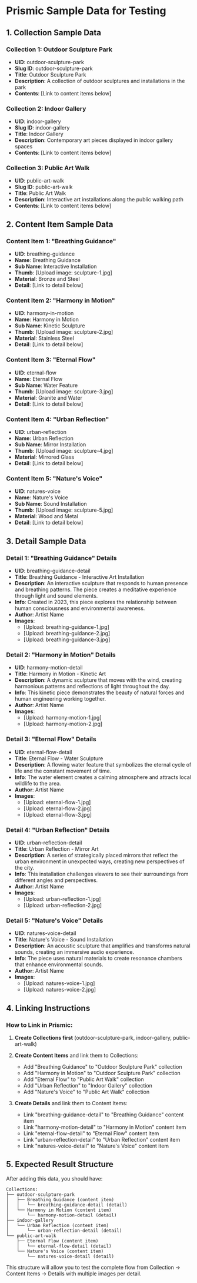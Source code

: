 # Prismic Sample Data for Testing

## 1. Collection Sample Data

### Collection 1: Outdoor Sculpture Park
- **UID**: outdoor-sculpture-park
- **Slug ID**: outdoor-sculpture-park
- **Title**: Outdoor Sculpture Park
- **Description**: A collection of outdoor sculptures and installations in the park
- **Contents**: [Link to content items below]

### Collection 2: Indoor Gallery
- **UID**: indoor-gallery
- **Slug ID**: indoor-gallery
- **Title**: Indoor Gallery
- **Description**: Contemporary art pieces displayed in indoor gallery spaces
- **Contents**: [Link to content items below]

### Collection 3: Public Art Walk
- **UID**: public-art-walk
- **Slug ID**: public-art-walk
- **Title**: Public Art Walk
- **Description**: Interactive art installations along the public walking path
- **Contents**: [Link to content items below]

## 2. Content Item Sample Data

### Content Item 1: "Breathing Guidance"
- **UID**: breathing-guidance
- **Name**: Breathing Guidance
- **Sub Name**: Interactive Installation
- **Thumb**: [Upload image: sculpture-1.jpg]
- **Material**: Bronze and Steel
- **Detail**: [Link to detail below]

### Content Item 2: "Harmony in Motion"
- **UID**: harmony-in-motion
- **Name**: Harmony in Motion
- **Sub Name**: Kinetic Sculpture
- **Thumb**: [Upload image: sculpture-2.jpg]
- **Material**: Stainless Steel
- **Detail**: [Link to detail below]

### Content Item 3: "Eternal Flow"
- **UID**: eternal-flow
- **Name**: Eternal Flow
- **Sub Name**: Water Feature
- **Thumb**: [Upload image: sculpture-3.jpg]
- **Material**: Granite and Water
- **Detail**: [Link to detail below]

### Content Item 4: "Urban Reflection"
- **UID**: urban-reflection
- **Name**: Urban Reflection
- **Sub Name**: Mirror Installation
- **Thumb**: [Upload image: sculpture-4.jpg]
- **Material**: Mirrored Glass
- **Detail**: [Link to detail below]

### Content Item 5: "Nature's Voice"
- **UID**: natures-voice
- **Name**: Nature's Voice
- **Sub Name**: Sound Installation
- **Thumb**: [Upload image: sculpture-5.jpg]
- **Material**: Wood and Metal
- **Detail**: [Link to detail below]

## 3. Detail Sample Data

### Detail 1: "Breathing Guidance" Details
- **UID**: breathing-guidance-detail
- **Title**: Breathing Guidance - Interactive Art Installation
- **Description**: An interactive sculpture that responds to human presence and breathing patterns. The piece creates a meditative experience through light and sound elements.
- **Info**: Created in 2023, this piece explores the relationship between human consciousness and environmental awareness.
- **Author**: Artist Name
- **Images**: 
  - [Upload: breathing-guidance-1.jpg]
  - [Upload: breathing-guidance-2.jpg]
  - [Upload: breathing-guidance-3.jpg]

### Detail 2: "Harmony in Motion" Details
- **UID**: harmony-motion-detail
- **Title**: Harmony in Motion - Kinetic Art
- **Description**: A dynamic sculpture that moves with the wind, creating harmonious patterns and reflections of light throughout the day.
- **Info**: This kinetic piece demonstrates the beauty of natural forces and human engineering working together.
- **Author**: Artist Name
- **Images**:
  - [Upload: harmony-motion-1.jpg]
  - [Upload: harmony-motion-2.jpg]

### Detail 3: "Eternal Flow" Details
- **UID**: eternal-flow-detail
- **Title**: Eternal Flow - Water Sculpture
- **Description**: A flowing water feature that symbolizes the eternal cycle of life and the constant movement of time.
- **Info**: The water element creates a calming atmosphere and attracts local wildlife to the area.
- **Author**: Artist Name
- **Images**:
  - [Upload: eternal-flow-1.jpg]
  - [Upload: eternal-flow-2.jpg]
  - [Upload: eternal-flow-3.jpg]

### Detail 4: "Urban Reflection" Details
- **UID**: urban-reflection-detail
- **Title**: Urban Reflection - Mirror Art
- **Description**: A series of strategically placed mirrors that reflect the urban environment in unexpected ways, creating new perspectives of the city.
- **Info**: This installation challenges viewers to see their surroundings from different angles and perspectives.
- **Author**: Artist Name
- **Images**:
  - [Upload: urban-reflection-1.jpg]
  - [Upload: urban-reflection-2.jpg]

### Detail 5: "Nature's Voice" Details
- **UID**: natures-voice-detail
- **Title**: Nature's Voice - Sound Installation
- **Description**: An acoustic sculpture that amplifies and transforms natural sounds, creating an immersive audio experience.
- **Info**: The piece uses natural materials to create resonance chambers that enhance environmental sounds.
- **Author**: Artist Name
- **Images**:
  - [Upload: natures-voice-1.jpg]
  - [Upload: natures-voice-2.jpg]

## 4. Linking Instructions

### How to Link in Prismic:

1. **Create Collections first** (outdoor-sculpture-park, indoor-gallery, public-art-walk)

2. **Create Content Items** and link them to Collections:
   - Add "Breathing Guidance" to "Outdoor Sculpture Park" collection
   - Add "Harmony in Motion" to "Outdoor Sculpture Park" collection
   - Add "Eternal Flow" to "Public Art Walk" collection
   - Add "Urban Reflection" to "Indoor Gallery" collection
   - Add "Nature's Voice" to "Public Art Walk" collection

3. **Create Details** and link them to Content Items:
   - Link "breathing-guidance-detail" to "Breathing Guidance" content item
   - Link "harmony-motion-detail" to "Harmony in Motion" content item
   - Link "eternal-flow-detail" to "Eternal Flow" content item
   - Link "urban-reflection-detail" to "Urban Reflection" content item
   - Link "natures-voice-detail" to "Nature's Voice" content item

## 5. Expected Result Structure

After adding this data, you should have:

```
Collections:
├── outdoor-sculpture-park
│   ├── Breathing Guidance (content item)
│   │   └── breathing-guidance-detail (detail)
│   └── Harmony in Motion (content item)
│       └── harmony-motion-detail (detail)
├── indoor-gallery
│   └── Urban Reflection (content item)
│       └── urban-reflection-detail (detail)
└── public-art-walk
    ├── Eternal Flow (content item)
    │   └── eternal-flow-detail (detail)
    └── Nature's Voice (content item)
        └── natures-voice-detail (detail)
```

This structure will allow you to test the complete flow from Collection → Content Items → Details with multiple images per detail. 